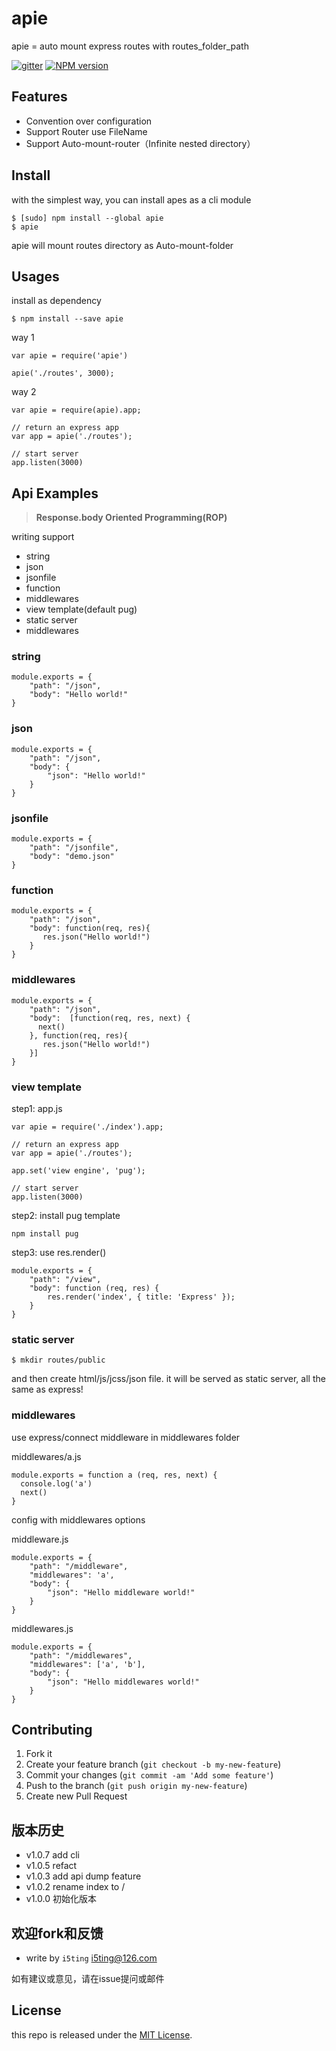 # apie

apie = auto mount express routes with routes_folder_path

[![gitter][gitter-image]][gitter-url]
[![NPM version][npm-image]][npm-url]

## Features

- Convention over configuration
- Support Router use FileName
- Support Auto-mount-router（Infinite nested directory）

## Install

with the simplest way, you can install apes as a cli module

```
$ [sudo] npm install --global apie
$ apie
```

apie will mount routes directory as Auto-mount-folder

## Usages

install as dependency

```
$ npm install --save apie
```

way 1

```
var apie = require('apie')

apie('./routes', 3000);
```

way 2

```
var apie = require(apie).app;

// return an express app
var app = apie('./routes');

// start server
app.listen(3000)
```

## Api Examples

> **Response.body Oriented Programming(ROP)**

writing support

- string
- json
- jsonfile
- function
- middlewares
- view template(default pug)
- static server
- middlewares

### string

```
module.exports = {
    "path": "/json",
    "body": "Hello world!"
}
```

### json 

```
module.exports = {
    "path": "/json",
    "body": {
        "json": "Hello world!"
    }
}
```

### jsonfile

```
module.exports = {
    "path": "/jsonfile",
    "body": "demo.json"
}
```

### function

```
module.exports = {
    "path": "/json",
    "body": function(req, res){
       res.json("Hello world!")
    }
}
```

### middlewares

```
module.exports = {
    "path": "/json",
    "body":  [function(req, res, next) {
      next()
    }, function(req, res){
       res.json("Hello world!")
    }]
}
```

### view template


step1: app.js

```
var apie = require('./index').app;

// return an express app
var app = apie('./routes');

app.set('view engine', 'pug');

// start server
app.listen(3000)
```

step2: install pug template

```
npm install pug
```

step3: use res.render()

```
module.exports = {
    "path": "/view",
    "body": function (req, res) {
        res.render('index', { title: 'Express' });
    }
}
```

### static server

```
$ mkdir routes/public
```

and then create html/js/jcss/json file. it will be served as static server, all the same as express!

### middlewares

use express/connect middleware in middlewares folder

middlewares/a.js

```
module.exports = function a (req, res, next) {
  console.log('a')
  next()
}
```

config with middlewares options

middleware.js

```
module.exports = {
    "path": "/middleware",
    "middlewares": 'a',
    "body": {
        "json": "Hello middleware world!"
    }
}
```

middlewares.js

```
module.exports = {
    "path": "/middlewares",
    "middlewares": ['a', 'b'],
    "body": {
        "json": "Hello middlewares world!"
    }
}
```

## Contributing

1. Fork it
2. Create your feature branch (`git checkout -b my-new-feature`)
3. Commit your changes (`git commit -am 'Add some feature'`)
4. Push to the branch (`git push origin my-new-feature`)
5. Create new Pull Request

## 版本历史

- v1.0.7 add cli
- v1.0.5 refact
- v1.0.3 add api dump feature
- v1.0.2 rename index to /
- v1.0.0 初始化版本

## 欢迎fork和反馈

- write by `i5ting` i5ting@126.com

如有建议或意见，请在issue提问或邮件

## License

this repo is released under the [MIT
License](http://www.opensource.org/licenses/MIT).


[npm-image]: https://img.shields.io/npm/v/apie.svg?style=flat-square
[npm-url]: https://npmjs.org/package/apie
[gitter-image]: https://badges.gitter.im/Join%20Chat.svg
[gitter-url]: https://gitter.im/i5ting/apie?utm_source=badge&utm_medium=badge&utm_campaign=pr-badge&utm_content=badge